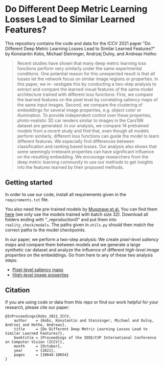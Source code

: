# Do Different Deep Metric Learning Losses Lead to Similar Learned Features?

This repository contains the code and data for the ICCV 2021 paper "Do Different Deep Metric Learning Losses Lead to Similar Learned Features?" by Konstantin Kobs, Michael Steininger, Andrzej Dulny, and Andreas Hotho:

> Recent studies have shown that many deep metric learning loss functions perform very similarly under the same experimental conditions. One potential reason for this unexpected result is that all losses let the network focus on similar image regions or properties. In this paper, we in- vestigate this by conducting a two-step analysis to extract and compare the learned visual features of the same model architecture trained with different loss functions: First, we compare the learned features on the pixel level by correlating saliency maps of the same input images. Second, we compare the clustering of embeddings for several image properties, e.g. object color or illumination. To provide independent control over these properties, photo-realistic 3D car renders similar to images in the Cars196 dataset are generated. In our analysis, we compare 14 pretrained models from a recent study and find that, even though all models perform similarly, different loss functions can guide the model to learn different features. We especially find differences between classification and ranking based losses. Our analysis also shows that some seemingly irrelevant properties can have significant influence on the resulting embedding. We encourage researchers from the deep metric learning community to use our methods to get insights into the features learned by their proposed methods.

## Getting started

In order to use our code, install all requirements given in the `requirements.txt` file.

You also need the pre-trained models by [Musgrave et al.](https://github.com/KevinMusgrave/powerful-benchmarker) You can find them [here](https://docs.google.com/spreadsheets/d/1brUBishNxmld-KLDAJewIc43A4EVZk3gY6yKe8OIKbY/edit#gid=0) (we only use the models trained with batch size 32). Download all folders ending with "_reproduction0" and put them into `reality_check/models`. The paths given in `utils.py` should then match the correct paths to the model checkpoints.

In our paper, we perform a two-step analysis: We create *pixel-level saliency maps* and compare them between models and we generate a large synthetic car dataset and analyze the influence of different *high-level image properties* on the embeddings. Go from here to any of these two analysis steps:

- [Pixel-level saliency maps](gradient_explainer)
- [High-level image properties](3D_cars)


## Citation

If you are using code or data from this repo or find our work helpful for your research, please cite our paper:

```
@InProceedings{Kobs_2021_ICCV,
    author    = {Kobs, Konstantin and Steininger, Michael and Dulny, Andrzej and Hotho, Andreas},
    title     = {Do Different Deep Metric Learning Losses Lead to Similar Learned Features?},
    booktitle = {Proceedings of the IEEE/CVF International Conference on Computer Vision (ICCV)},
    month     = {October},
    year      = {2021},
    pages     = {10644-10654}
}
```
